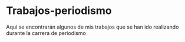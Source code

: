 # Trabajos-periodismo
Aquí se encontrarán algunos de mis trabajos que se han ido realizando durante la carrera de periodismo 
